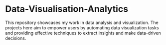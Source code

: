 # Data-Visualisation-Analytics
This repository showcases my work in data analysis and visualization. The projects here aim to empower users by automating data visualization tasks and providing effective techniques to extract insights and make data-driven decisions.
